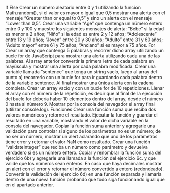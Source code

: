 
If Else
Crear un número aleatorio entre 0 y 1 utilizando la función Math.random(), si el valor es mayor o igual que 0,5 mostrar una alerta con el mensaje “Greater than or equal to 0,5” y sino un alerta con el mensaje “Lower than 0,5”.
Crear una variable “Age” que contenga un número entero entre 0 y 100 y muestre los siguientes mensajes de alerta:
“Bebe” si la edad es menor a 2 años;
“Niño” si la edad es entre 2 y 12 años;
“Adolescente” entre 13 y 19 años;
“Joven” entre 20 y 30 años;
“Adulto” entre 31 y 60 años;
“Adulto mayor” entre 61 y 75 años;
“Anciano” si es mayor a 75 años.
For
Crear un array que contenga 5 palabras y recorrer dicho array utilizando un bucle for de JavaScript para mostrar una alerta utilizando cada una de las palabras.
Al array anterior convertir la primera letra de cada palabra en mayúscula y mostrar una alerta por cada palabra modificada.
Crear una variable llamada “sentence” que tenga un string vacío, luego al array del punto a) recorrerlo con un bucle for para ir guardando cada palabra dentro de la variable sentence. Al final mostrar una única alerta con la cadena completa.
Crear un array vacío y con un bucle for de 10 repeticiones. Llenar el array con el número de la repetición, es decir que al final de la ejecución del bucle for debería haber 10 elementos dentro del array, desde el número 0 hasta al número 9. Mostrar por la consola del navegador el array final (utilizar console.log).
Funciones
Crear una función suma que reciba dos valores numéricos y retorne el resultado. Ejecutar la función y guardar el resultado en una variable, mostrando el valor de dicha variable en la consola del navegador.
Copiar la función suma anterior y agregarle una validación para controlar si alguno de los parámetros no es un número; de no ser un número, mostrar un alert aclarando que uno de los parámetros tiene error y retornar el valor NaN como resultado.
Crear una función “validateInteger” que reciba un número como parámetro y devuelva verdadero si es un número entero.
Copiar y renombrar la función suma del ejercicio 6b) y agregarle una llamada a la función del ejercicio 6c. y que valide que los números sean enteros. En caso que haya decimales mostrar un alert con el error y retornar el número convertido a entero (redondeado).
Convertir la validación del ejercicio 6d) en una función separada y llamarla dentro de una nueva función probando que todo siga funcionando igual que en el apartado anterior.
